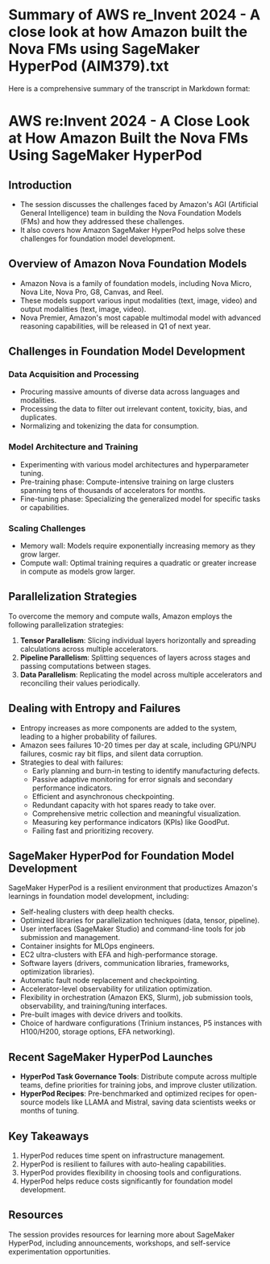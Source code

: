 # Summary of AWS re_Invent 2024 - A close look at how Amazon built the Nova FMs using SageMaker HyperPod (AIM379).txt

Here is a comprehensive summary of the transcript in Markdown format:

# AWS re:Invent 2024 - A Close Look at How Amazon Built the Nova FMs Using SageMaker HyperPod

## Introduction

- The session discusses the challenges faced by Amazon's AGI (Artificial General Intelligence) team in building the Nova Foundation Models (FMs) and how they addressed these challenges.
- It also covers how Amazon SageMaker HyperPod helps solve these challenges for foundation model development.

## Overview of Amazon Nova Foundation Models

- Amazon Nova is a family of foundation models, including Nova Micro, Nova Lite, Nova Pro, G8, Canvas, and Reel.
- These models support various input modalities (text, image, video) and output modalities (text, image, video).
- Nova Premier, Amazon's most capable multimodal model with advanced reasoning capabilities, will be released in Q1 of next year.

## Challenges in Foundation Model Development

### Data Acquisition and Processing
- Procuring massive amounts of diverse data across languages and modalities.
- Processing the data to filter out irrelevant content, toxicity, bias, and duplicates.
- Normalizing and tokenizing the data for consumption.

### Model Architecture and Training
- Experimenting with various model architectures and hyperparameter tuning.
- Pre-training phase: Compute-intensive training on large clusters spanning tens of thousands of accelerators for months.
- Fine-tuning phase: Specializing the generalized model for specific tasks or capabilities.

### Scaling Challenges
- Memory wall: Models require exponentially increasing memory as they grow larger.
- Compute wall: Optimal training requires a quadratic or greater increase in compute as models grow larger.

## Parallelization Strategies

To overcome the memory and compute walls, Amazon employs the following parallelization strategies:

1. **Tensor Parallelism**: Slicing individual layers horizontally and spreading calculations across multiple accelerators.
2. **Pipeline Parallelism**: Splitting sequences of layers across stages and passing computations between stages.
3. **Data Parallelism**: Replicating the model across multiple accelerators and reconciling their values periodically.

## Dealing with Entropy and Failures

- Entropy increases as more components are added to the system, leading to a higher probability of failures.
- Amazon sees failures 10-20 times per day at scale, including GPU/NPU failures, cosmic ray bit flips, and silent data corruption.
- Strategies to deal with failures:
  - Early planning and burn-in testing to identify manufacturing defects.
  - Passive adaptive monitoring for error signals and secondary performance indicators.
  - Efficient and asynchronous checkpointing.
  - Redundant capacity with hot spares ready to take over.
  - Comprehensive metric collection and meaningful visualization.
  - Measuring key performance indicators (KPIs) like GoodPut.
  - Failing fast and prioritizing recovery.

## SageMaker HyperPod for Foundation Model Development

SageMaker HyperPod is a resilient environment that productizes Amazon's learnings in foundation model development, including:

- Self-healing clusters with deep health checks.
- Optimized libraries for parallelization techniques (data, tensor, pipeline).
- User interfaces (SageMaker Studio) and command-line tools for job submission and management.
- Container insights for MLOps engineers.
- EC2 ultra-clusters with EFA and high-performance storage.
- Software layers (drivers, communication libraries, frameworks, optimization libraries).
- Automatic fault node replacement and checkpointing.
- Accelerator-level observability for utilization optimization.
- Flexibility in orchestration (Amazon EKS, Slurm), job submission tools, observability, and training/tuning interfaces.
- Pre-built images with device drivers and toolkits.
- Choice of hardware configurations (Trinium instances, P5 instances with H100/H200, storage options, EFA networking).

## Recent SageMaker HyperPod Launches

- **HyperPod Task Governance Tools**: Distribute compute across multiple teams, define priorities for training jobs, and improve cluster utilization.
- **HyperPod Recipes**: Pre-benchmarked and optimized recipes for open-source models like LLAMA and Mistral, saving data scientists weeks or months of tuning.

## Key Takeaways

1. HyperPod reduces time spent on infrastructure management.
2. HyperPod is resilient to failures with auto-healing capabilities.
3. HyperPod provides flexibility in choosing tools and configurations.
4. HyperPod helps reduce costs significantly for foundation model development.

## Resources

The session provides resources for learning more about SageMaker HyperPod, including announcements, workshops, and self-service experimentation opportunities.